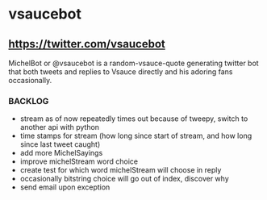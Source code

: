 # vsaucebot

## https://twitter.com/vsaucebot

MichelBot or @vsaucebot is a random-vsauce-quote generating twitter bot
that both tweets and replies to Vsauce directly and his adoring fans occasionally.
### BACKLOG

* stream as of now repeatedly times out because of tweepy, switch to another api with python
* time stamps for stream (how long since start of stream, and how long since last tweet caught)
* add more MichelSayings
* improve michelStream word choice
* create test for which word michelStream will choose in reply
* occasionally bitstring choice will go out of index, discover why
* send email upon exception
